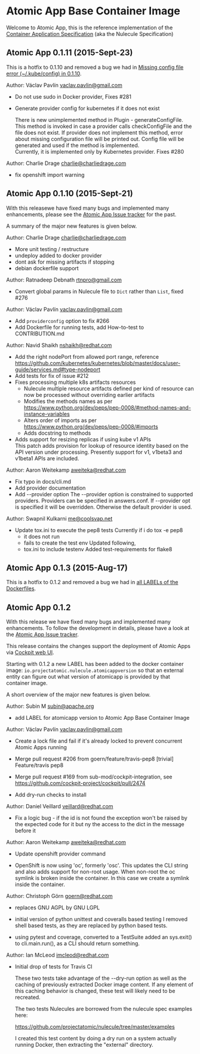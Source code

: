 # Atomic App Base Container Image

Welcome to Atomic App, this is the reference implementation of the [Container
Application Specification](http://www.projectatomic.io/nulecule/spec/0.0.2/index.html) (aka the Nulecule Specification)

## Atomic App 0.1.11 (2015-Sept-23)

This is a hotfix to 0.1.10 and removed a bug we had in [Missing config file error (~/.kube/config) in 0.1.10](https://github.com/projectatomic/atomicapp/issues/280).

Author: Václav Pavlín <vaclav.pavlin@gmail.com>
 * Do not use sudo in Docker provider, Fixes #281

 * Generate provider config for kubernetes if it does not exist

    There is new unimplemented method in Plugin - generateConfigFile.
    This method is invoked in case a provider calls checkConfigFile
    and the file does not exist. If provider does not implement
    this method, error about missing configuration file will
    be printed out. Config file will be generated and used if the method
    is implemented.  
    Currently, it is implemented only by Kubernetes provider.
    Fixes #280

Author: Charlie Drage <charlie@charliedrage.com>

 * fix openshift import warning

## Atomic App 0.1.10 (2015-Sept-21)

With this releasewe have fixed many bugs and implemented many enhancements, please see the [Atomic App Issue tracker](https://github.com/projectatomic/atomicapp/issues/) for the past.

A summary of the major new features is given below.

Author: Charlie Drage <charlie@charliedrage.com>

 * More unit testing / restructure
 * undeploy added to docker provider
 * dont ask for missing artifacts if stopping
 * debian dockerfile support

Author: Ratnadeep Debnath <rtnpro@gmail.com>

 * Convert global params in Nulecule file to `Dict` rather than `List`, fixed #276

Author: Václav Pavlín <vaclav.pavlin@gmail.com>

 * Add `providerconfig` option to fix #266
 * Add Dockerfile for running tests, add How-to-test to CONTRIBUTION.md

Author: Navid Shaikh <nshaikh@redhat.com>
 * Add the right nodePort from allowed port range, reference <https://github.com/kubernetes/kubernetes/blob/master/docs/user-guide/services.md#type-nodeport>
 * Add tests for fix of issue #212
 * Fixes processing multiple k8s artifacts resources
      - Nulecule multiple resource artifacts defined per kind of resource can now be
      processed without overriding earlier artifacts
      - Modifies the methods names as per <https://www.python.org/dev/peps/pep-0008/#method-names-and-instance-variables>
      - Alters order of imports as per <https://www.python.org/dev/peps/pep-0008/#imports>
      - Adds docstring to methods
 * Adds support for resizing replicas if using kube v1 APIs   
      This patch adds provision for lookup of resource identity based on the API
      version under processing. Presently support for v1, v1beta3 and v1beta1 APIs
      are included.

Author: Aaron Weitekamp <aweiteka@redhat.com>

 * Fix typo in docs/cli.md
 * Add provider documentation
 * Add --provider option
    The --provider option is constrained to supported providers.
    Providers can be specified in answers.conf. If --provider opt
    is specified it will be overridden. Otherwise the default provider
    is used.

Author: Swapnil Kulkarni <me@coolsvap.net>

* Update tox.ini to execute the pep8 tests
    Currently if i do tox -e pep8
    - it does not run
    - fails to create the test env
    Updated following,
    - tox.ini to include testenv
    Added test-requirements for flake8


## Atomic App 0.1.3 (2015-Aug-17)

This is a hotfix to 0.1.2 and removed a bug we had in [all LABELs of the Dockerfiles](https://github.com/projectatomic/atomicapp/issues/217).


## Atomic App 0.1.2

With this release we have fixed many bugs and implemented many enhancements. To follow
the development in details, please have a look at the [Atomic App Issue tracker](https://github.com/projectatomic/atomicapp/issues/).

This release contains the changes support the deployment of Atomic Apps via [Cockpit web UI](http://cockpit-project.org/).

Starting with 0.1.2 a new LABEL has been added to the docker container image: `io.projectatomic.nulecule.atomicappversion` so that
an external entity can figure out what version of atomicapp is provided by that container image.

A short overview of the major new features is given below.

Author: Subin M <subin@apache.org>

 * add LABEL for atomicapp version to Atomic App Base Container Image

Author: Václav Pavlín <vaclav.pavlin@gmail.com>

 * Create a lock file and fail if it's already locked to prevent concurrent Atomic Apps running

 * Merge pull request #206 from goern/feature/travis-pep8
   [trivial] Feature/travis pep8

 * Merge pull request #169 from sub-mod/cockpit-integration, see https://github.com/cockpit-project/cockpit/pull/2474

 * Add dry-run checks to install

Author: Daniel Veillard <veillard@redhat.com>

 *  Fix a logic bug -  if the id is not found the exception won't be raised by the expected
    code for it but ny the access to the dict in the message before it

Author: Aaron Weitekamp <aweiteka@redhat.com>

 *  Update openshift provider command

 *  OpenShift is now using 'oc', formerly 'osc'.
    This updates the CLI string and also adds support
    for non-root usage. When non-root the oc symlink
    is broken inside the container. In this case we
    create a symlink inside the container.

Author: Christoph Görn <goern@redhat.com>

 * replaces GNU AGPL by GNU LGPL

 *  initial version of python unittest and coveralls based testing
    I removed shell based tests, as they are replaced by python based tests.

 *  using pytest and coverage, converted to a TestSuite
    added an sys.exit() to cli.main.run(), as a CLI should return something.

Author: Ian McLeod <imcleod@redhat.com>

 *  Initial drop of tests for Travis CI

    These two tests take advantage of the --dry-run option as well as the caching of
    previously extracted Docker image content.  If any element of this caching
    behavior is changed, these test will likely need to be recreated.

    The two tests Nulecules are borrowed from the nulecule spec examples here:

    https://github.com/projectatomic/nulecule/tree/master/examples

    I created this test content by doing a dry run on a system actually running
    Docker, then extracting the "external" directory.
